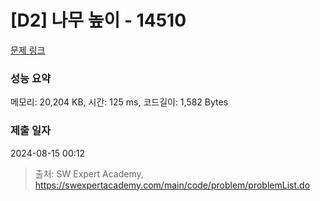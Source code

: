# [D2] 나무 높이 - 14510 

[문제 링크](https://swexpertacademy.com/main/code/problem/problemDetail.do?contestProbId=AYFofW8qpXYDFAR4) 

### 성능 요약

메모리: 20,204 KB, 시간: 125 ms, 코드길이: 1,582 Bytes

### 제출 일자

2024-08-15 00:12



> 출처: SW Expert Academy, https://swexpertacademy.com/main/code/problem/problemList.do